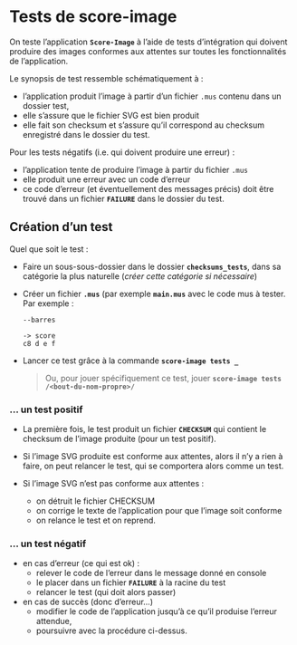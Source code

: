 # Tests de score-image

On teste l’application **`Score-Image`** à l’aide de tests d’intégration qui doivent produire des images conformes aux attentes sur toutes les fonctionnalités de l’application.

Le synopsis de test ressemble schématiquement à :

* l’application produit l’image à partir d’un fichier `.mus` contenu dans un dossier test,
* elle s’assure que le fichier SVG est bien produit
* elle fait son checksum et s’assure qu’il correspond au checksum enregistré dans le dossier du test.

Pour les tests négatifs (i.e. qui doivent produire une erreur) :

* l’application tente de produire l’image à partir du fichier `.mus`
* elle produit une erreur avec un code d’erreur
* ce code d’erreur (et éventuellement des messages précis) doit être trouvé dans un fichier **`FAILURE`** dans le dossier du test.



## Création d’un test

Quel que soit le test :

* Faire un sous-sous-dossier dans le dossier **`checksums_tests`**, dans sa catégorie la plus naturelle (*créer cette catégorie si nécessaire*)

* Créer un fichier **`.mus`** (par exemple **`main.mus`** avec le code mus à tester. Par exemple :

  ~~~
  --barres
  
  -> score
  c8 d e f
  ~~~

* Lancer ce test grâce à la commande **`score-image tests _`**

  > Ou, pour jouer spécifiquement ce test, jouer **`score-image tests /<bout-du-nom-propre>/`**

### … un test positif

* La première fois, le test produit un fichier **`CHECKSUM`** qui contient le checksum de l’image produite (pour un test positif).

* Si l’image SVG produite est conforme aux attentes, alors il n’y a rien à faire, on peut relancer le test, qui se comportera alors comme un test.

* Si l’image SVG n’est pas conforme aux attentes :

  * on détruit le fichier CHECKSUM
  * on corrige le texte de l’application pour que l’image soit conforme
  * on relance le test et on reprend.

### … un test négatif

* en cas d’erreur (ce qui est ok) :
  * relever le code de l’erreur dans le message donné en console
  * le placer dans un fichier **`FAILURE`** à la racine du test
  * relancer le test (qui doit alors passer)
* en cas de succès (donc d’erreur…)
  * modifier le code de l’application jusqu’à ce qu’il produise l’erreur attendue,
  * poursuivre avec la procédure ci-dessus.
